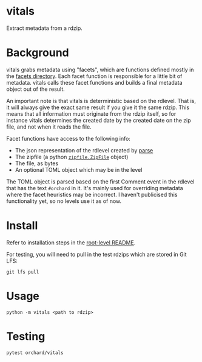 # vitals

Extract metadata from a rdzip.

# Background

vitals grabs metadata using "facets", which are functions defined mostly in the [facets directory](./facets).
Each facet function is responsible for a little bit of metadata. vitals calls these facet functions and builds
a final metadata object out of the result.

An important note is that vitals is deterministic based on the rdlevel. That is, it will always give the exact
same result if you give it the same rdzip. This means that all information must originate from the rdzip itself,
so for instance vitals determines the created date by the created date on the zip file, and not when it reads the file.

Facet functions have access to the following info:

 - The json representation of the rdlevel created by [parse](../parse/README.md)
 - The zipfile (a python [`zipfile.ZipFile`](https://docs.python.org/3/library/zipfile.html) object)
 - The file, as bytes
 - An optional TOML object which may be in the level

The TOML object is parsed based on the first Comment event in the rdlevel that has the text `#orchard` in it. It's
mainly used for overriding metadata where the facet heuristics may be incorrect. I haven't publicised this
functionality yet, so no levels use it as of now.

# Install

Refer to installation steps in the [root-level README](../../README.md).

For testing, you will need to pull in the test rdzips which are stored in Git LFS:

`git lfs pull`


# Usage

`python -m vitals <path to rdzip>`


# Testing

`pytest orchard/vitals`